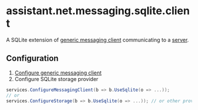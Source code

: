 ﻿# assistant.net.messaging.sqlite.client

A SQLite extension of [generic messaging client](https://www.nuget.org/packages/assistant.net.messaging.generic.client/)
communicating to a [server](https://www.nuget.org/packages/assistant.net.messaging.sqlite.server/).

## Configuration

1. [Configure generic messaging client](https://github.com/iotbusters/assistant.net/tree/master/src/Messaging.Generic.Client/README.md#configuration)
2. Configure SQLite storage provider

```csharp
services.ConfigureMessagingClient(b => b.UseSqlite(o => ...));
// or
services.ConfigureStorage(b => b.UseSqlite(o => ...)); // or other provider
```
